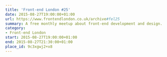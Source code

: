 ```yaml
---
title: 'Front-end London #25'
date: 2015-08-27T19:00:00+01:00
url: https://www.frontendlondon.co.uk/archive#fel25
summary: A free monthly meetup about front-end development and design.
category:
- Front-end London
start: 2015-08-27T19:00:00+01:00
end: 2015-08-27T21:30:00+01:00
place_id: 9c3xgwj2+x8
---
```

